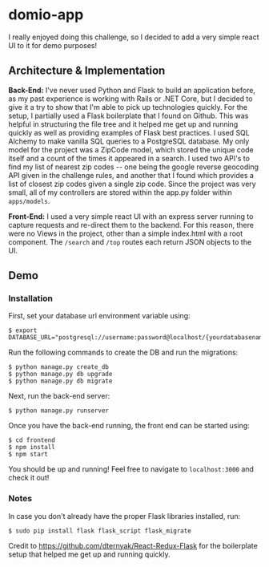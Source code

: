# domio-app

I really enjoyed doing this challenge, so I decided to add a very simple react UI to it for demo purposes!

## Architecture & Implementation

**Back-End:**
I've never used Python and Flask to build an application before, as my past experience is working with Rails or .NET Core, but I decided to give it a try to show that I'm able to pick up technologies quickly.  For the setup, I partially used a Flask boilerplate that I found on Github.  This was helpful in structuring the file tree and it helped me get up and running quickly as well as providing examples of Flask best practices.  I used SQL Alchemy to make vanilla SQL queries to a PostgreSQL database.  My only model for the project was a ZipCode model, which stored the unique code itself and a count of the times it appeared in a search.  I used two API's to find my list of nearest zip codes -- one being the google reverse geocoding API given in the challenge rules, and another that I found which provides a list of closest zip codes given a single zip code.  Since the project was very small, all of my controllers are stored within the app.py folder within `apps/models`.

**Front-End:**
I used a very simple react UI with an express server running to capture requests and re-direct them to the backend.  For this reason, there were no Views in the project, other than a simple index.html with a root component. The `/search` and `/top` routes each return JSON objects to the UI.    

## Demo

### Installation

First, set your database url environment variable using:
```
$ export DATABASE_URL="postgresql://username:password@localhost/{yourdatabasename}"
```

Run the following commands to create the DB and run the migrations:
```
$ python manage.py create_db
$ python manage.py db upgrade
$ python manage.py db migrate
```

Next, run the back-end server:
```
$ python manage.py runserver
```

Once you have the back-end running, the front end can be started using:
```
$ cd frontend
$ npm install
$ npm start
```


You should be up and running! Feel free to navigate to `localhost:3000` and check it out!

### Notes

In case you don't already have the proper Flask libraries installed, run:
```
$ sudo pip install flask flask_script flask_migrate
```

Credit to https://github.com/dternyak/React-Redux-Flask for the boilerplate setup that helped me get up and running quickly.
